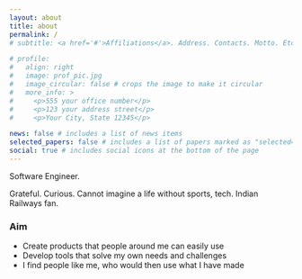 ```yaml
---
layout: about
title: about
permalink: /
# subtitle: <a href='#'>Affiliations</a>. Address. Contacts. Motto. Etc.

# profile:
#   align: right
#   image: prof_pic.jpg
#   image_circular: false # crops the image to make it circular
#   more_info: >
#     <p>555 your office number</p>
#     <p>123 your address street</p>
#     <p>Your City, State 12345</p>

news: false # includes a list of news items
selected_papers: false # includes a list of papers marked as "selected={true}"
social: true # includes social icons at the bottom of the page
---
```

Software Engineer. <br/>

Grateful. Curious. Cannot imagine a life without sports, tech. Indian Railways fan. 

### Aim

- Create products that people around me can easily use
- Develop tools that solve my own needs and challenges
- I find people like me, who would then use what I have made

